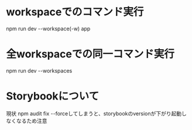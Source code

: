 # workspaceでのコマンド実行
npm run dev --workspace(-w) app

# 全workspaceでの同一コマンド実行
npm run dev --workspaces

# Storybookについて
現状 npm audit fix --forceしてしまうと、storybookのversionが下がり起動しなくなるため注意
